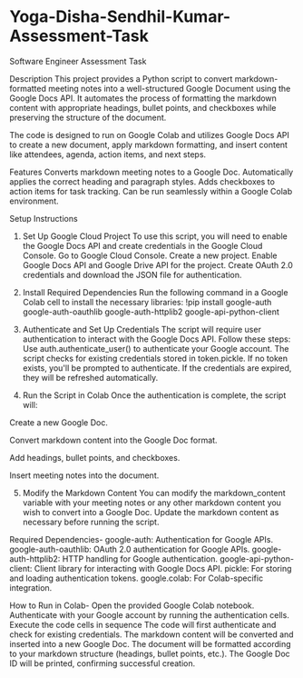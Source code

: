 # Yoga-Disha-Sendhil-Kumar-Assessment-Task
Software Engineer Assessment Task

Description
This project provides a Python script to convert markdown-formatted meeting notes into a well-structured Google Document using the Google Docs API. It automates the process of formatting the markdown content with appropriate headings, bullet points, and checkboxes while preserving the structure of the document.

The code is designed to run on Google Colab and utilizes Google Docs API to create a new document, apply markdown formatting, and insert content like attendees, agenda, action items, and next steps.

Features
Converts markdown meeting notes to a Google Doc.
Automatically applies the correct heading and paragraph styles.
Adds checkboxes to action items for task tracking.
Can be run seamlessly within a Google Colab environment.

Setup Instructions
1. Set Up Google Cloud Project
To use this script, you will need to enable the Google Docs API and create credentials in the Google Cloud Console.
Go to Google Cloud Console.
Create a new project.
Enable Google Docs API and Google Drive API for the project.
Create OAuth 2.0 credentials and download the JSON file for authentication.

2. Install Required Dependencies
Run the following command in a Google Colab cell to install the necessary libraries:
!pip install google-auth google-auth-oauthlib google-auth-httplib2 google-api-python-client

3. Authenticate and Set Up Credentials
The script will require user authentication to interact with the Google Docs API. Follow these steps:
Use auth.authenticate_user() to authenticate your Google account.
The script checks for existing credentials stored in token.pickle. If no token exists, you'll be prompted to authenticate.
If the credentials are expired, they will be refreshed automatically.

4. Run the Script in Colab
Once the authentication is complete, the script will:

Create a new Google Doc.

Convert markdown content into the Google Doc format.

Add headings, bullet points, and checkboxes.

Insert meeting notes into the document.

5. Modify the Markdown Content
You can modify the markdown_content variable with your meeting notes or any other markdown content you wish to convert into a Google Doc. Update the markdown content as necessary before running the script.

Required Dependencies-
google-auth: Authentication for Google APIs.
google-auth-oauthlib: OAuth 2.0 authentication for Google APIs.
google-auth-httplib2: HTTP handling for Google authentication.
google-api-python-client: Client library for interacting with Google Docs API.
pickle: For storing and loading authentication tokens.
google.colab: For Colab-specific integration.

How to Run in Colab-
Open the provided Google Colab notebook.
Authenticate with your Google account by running the authentication cells.
Execute the code cells in sequence
The code will first authenticate and check for existing credentials.
The markdown content will be converted and inserted into a new Google Doc.
The document will be formatted according to your markdown structure (headings, bullet points, etc.).
The Google Doc ID will be printed, confirming successful creation.
